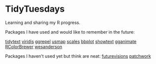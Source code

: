 # TidyTuesdays

Learning and sharing my R progress. 

Packages I have used and would like to remember in the future:

[tidytext](https://cran.r-project.org/web/packages/tidytext/vignettes/tidytext.html)
[viridis](https://cran.r-project.org/web/packages/viridis/vignettes/intro-to-viridis.html)
[ggrepel](https://ggrepel.slowkow.com/articles/examples.html)
[usmap](https://cran.r-project.org/web/packages/usmap/vignettes/mapping.html)
[scales](https://www.rdocumentation.org/packages/scales/versions/0.4.1)
[bbplot](https://github.com/bbc/bbplot)
[showtext](https://github.com/yixuan/showtext)
[gganimate](https://github.com/thomasp85/gganimate)
[RColorBrewer](https://www.r-graph-gallery.com/38-rcolorbrewers-palettes.html)
[wesanderson](https://github.com/karthik/wesanderson)

Packages I haven't used yet but think are neat:
[futurevisions](https://github.com/JoeyStanley/futurevisions)
[patchwork](https://github.com/thomasp85/patchwork)
